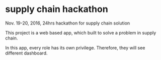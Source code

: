 # supply chain hackathon

Nov. 19-20, 2016, 24hrs hackathon for supply chain solution

This project is a web based app, which built to solve a problem in supply chain.

In this app, every role has its own privilege. Therefore, they will see different dashboard. 